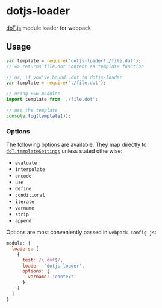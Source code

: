 # dotjs-loader

[doT.js](http://olado.github.io/doT/) module loader for webpack

## Usage

```javascript
var template = require('dotjs-loader!./file.dot');
// => returns file.dot content as template function

// or, if you've bound .dot to dotjs-loader
var template = require('./file.dot');

// using ES6 modules
import template from './file.dot';

// use the template
console.log(template());
```

### Options

The following [options](https://webpack.js.org/configuration/module/#useentry)
are available.
They map directly to [`doT.templateSettings`](http://olado.github.io/doT/)
unless stated otherwise:

* `evaluate`
* `interpolate`
* `encode`
* `use`
* `define`
* `conditional`
* `iterate`
* `varname`
* `strip`
* `append`

Options are most conveniently passed in `webpack.config.js`:

```javascript
module: {
  loaders: [
    {
      test: /\.dot$/,
      loader: 'dotjs-loader',
      options: {
        varname: 'context'
      }
    }
  ]
}
```
